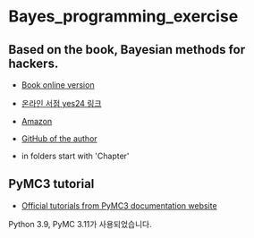# Bayes_programming_exercise

## Based on the book, Bayesian methods for hackers.

* [Book online version](https://nbviewer.jupyter.org/github/CamDavidsonPilon/Probabilistic-Programming-and-Bayesian-Methods-for-Hackers/tree/master/)

* [온라인 서점 yes24 링크](http://www.yes24.com/Product/Goods/57237963)

* [Amazon](https://www.amazon.com/Bayesian-Methods-Hackers-Probabilistic-Addison-Wesley-ebook/dp/B016060UHA/ref=sr_1_1?crid=372AVCBQLLHM3&dchild=1&keywords=bayesian+methods+for+hackers&qid=1628647972&sprefix=bayesian+methods+for+%2Caps%2C329&sr=8-1)

* [GitHub of the author](https://github.com/CamDavidsonPilon/Probabilistic-Programming-and-Bayesian-Methods-for-Hackers)

* in folders start with 'Chapter'
## PyMC3 tutorial 

* [Official tutorials from PyMC3 documentation website](https://docs.pymc.io/en/v3/nb_tutorials/index.html)


Python 3.9, PyMC 3.11가 사용되었습니다.
